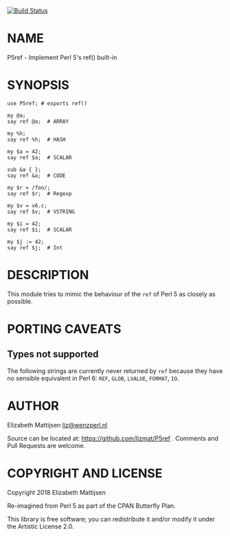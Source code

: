 [![Build Status](https://travis-ci.org/lizmat/P5ref.svg?branch=master)](https://travis-ci.org/lizmat/P5ref)

NAME
====

P5ref - Implement Perl 5's ref() built-in

SYNOPSIS
========

    use P5ref; # exports ref()

    my @a;
    say ref @a;  # ARRAY

    my %h;
    say ref %h;  # HASH

    my $a = 42;
    say ref $a;  # SCALAR

    sub &a { };
    say ref &a;  # CODE

    my $r = /foo/;
    say ref $r;  # Regexp

    my $v = v6.c;
    say ref $v;  # VSTRING

    my $i = 42;
    say ref $i;  # SCALAR

    my $j := 42;
    say ref $j;  # Int

DESCRIPTION
===========

This module tries to mimic the behaviour of the `ref` of Perl 5 as closely as possible.

PORTING CAVEATS
===============

Types not supported
-------------------

The following strings are currently never returned by `ref` because they have no sensible equivalent in Perl 6: `REF`, `GLOB`, `LVALUE`, `FORMAT`, `IO`.

AUTHOR
======

Elizabeth Mattijsen <liz@wenzperl.nl>

Source can be located at: https://github.com/lizmat/P5ref . Comments and Pull Requests are welcome.

COPYRIGHT AND LICENSE
=====================

Copyright 2018 Elizabeth Mattijsen

Re-imagined from Perl 5 as part of the CPAN Butterfly Plan.

This library is free software; you can redistribute it and/or modify it under the Artistic License 2.0.

